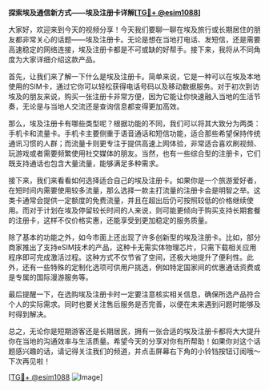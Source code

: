 **探索埃及通信新方式——埃及注册卡详解[[TG💪+ @esim1088](https://t.me/s/esim1088)]**

大家好，欢迎来到今天的视频分享！今天我们要聊一聊在埃及旅行或长期居住的朋友都非常关心的话题——埃及注册卡。无论是想在当地打电话、发短信，还是需要高速稳定的网络连接，埃及注册卡都是不可或缺的好帮手。接下来，我将从不同角度为大家详细介绍这款产品。

首先，让我们来了解一下什么是埃及注册卡。简单来说，它是一种可以在埃及本地使用的SIM卡，通过它你可以轻松获得电话号码以及移动数据服务。对于初次到访埃及的朋友来说，购买一张注册卡非常方便，因为它能让你快速融入当地的生活节奏，无论是与当地人交流还是查询信息都变得更加高效。

那么，埃及注册卡有哪些类型呢？根据功能的不同，我们可以将其大致分为两类：手机卡和流量卡。手机卡主要侧重于语音通话和短信功能，适合那些希望保持传统通讯习惯的人群；而流量卡则更专注于提供高速上网体验，非常适合喜欢刷视频、玩游戏或者需要频繁使用社交媒体的朋友。当然，也有一些综合型的注册卡，它们既支持通话也包含大量流量，能够满足多种需求。

接下来，我们来看看如何选择适合自己的埃及注册卡。如果你是一个旅游爱好者，在短时间内需要使用较多流量，那么选择一款主打流量的注册卡会是明智之举。这类卡通常会提供一定额度的免费流量，并且在超出后仍可按照较低的价格继续使用。而对于计划在埃及停留较长时间的人来说，则可能更倾向于购买支持长期套餐的注册卡，这样不仅价格实惠，还能享受到更加稳定的服务质量。

除了基本的功能之外，如今市面上还出现了许多创新型的埃及注册卡。比如，部分商家推出了支持eSIM技术的产品，这种卡无需实体物理芯片，只需下载相关应用程序即可完成激活过程。这种方式不仅节省了空间，还极大地提升了便利性。此外，还有一些特殊的定制化选项可供用户挑选，例如特定国家间的优惠通话资费或是专属的国际漫游服务等。

最后提醒一下，在选购埃及注册卡时一定要注意核实相关信息，确保所选产品符合个人的实际需求。同时也要关注售后服务是否完善，以便在未来遇到问题时能够及时得到解决。

总之，无论你是短期游客还是长期居民，拥有一张合适的埃及注册卡都将大大提升你在当地的沟通效率与生活质量。希望今天的分享对你有所帮助！如果你对这个话题感兴趣的话，请记得关注我们的频道，并点击屏幕右下角的小铃铛按钮订阅哦～下次再见啦！

[[TG💪+ @esim1088](https://t.me/s/esim1088) ![Image](https://i.postimg.cc/4NQfJmqS/Snipaste-2025-05-13-00-14-12.png)]